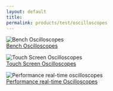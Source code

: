 ```yaml
---
layout: default
title: 
permalink: products/test/oscilloscopes
---
```


![Bench Oscilloscopes][bench]  
[Bench Oscilloscopes](../.)


![Touch Screen Oscilloscopes][touch]  
[Touch Screen Oscilloscopes](../test/)


![Performance real-time oscilloscopes][perf]  
[Performance real-time Oscilloscopes](../test/)

[bench]: ../../img/bench.png "Bench Scopes"
[touch]: ../../img/touch.png "Touch Scopes"
[perf]: ../../img/perf.png "Perf Scopes"

